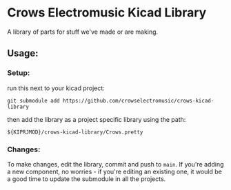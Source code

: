 # Crows Electromusic Kicad Library

A library of parts for stuff we've made or are making.

## Usage:

### Setup:

run this next to your kicad project:

    git submodule add https://github.com/crowselectromusic/crows-kicad-library

then add the library as a project specific library using the path:

    ${KIPRJMOD}/crows-kicad-library/Crows.pretty

### Changes:

To make changes, edit the library, commit and push to `main`. If you're adding a new component, no worries - if you're editing an existing one, it would be a good time to update the submodule in all the projects.

